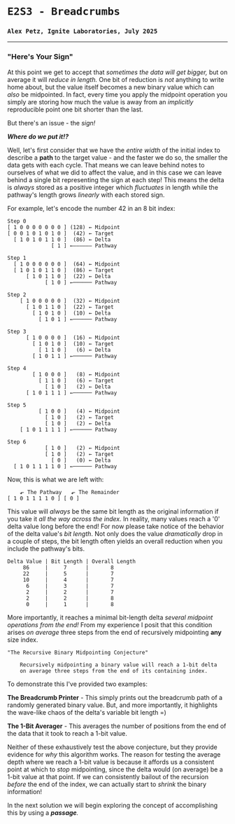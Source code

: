 # `E2S3 - Breadcrumbs`
### `Alex Petz, Ignite Laboratories, July 2025`

---

### "Here's Your Sign"
At this point we get to accept that _sometimes the data will get bigger,_ but on average it will _reduce
in length._  One bit of reduction is _not_ anything to write home about, but the value itself becomes
a new binary value which can _also_ be midpointed.  In fact, every time you apply the midpoint operation
you simply are storing how much the value is away from an _implicitly_ reproducible point one bit 
shorter than the last.

But there's an issue - the _sign!_

**_Where do we put it!?_**

Well, let's first consider that we have the _entire width_ of the initial index to describe a **path** to the
target value - and the faster we do so, the smaller the data gets with each cycle.  That means we can leave
behind notes to ourselves of what we did to affect the value, and in this case we can leave behind a single
bit representing the sign at each step!  This means the delta is _always_ stored as a positive integer which 
_fluctuates_ in length while the pathway's length grows _linearly_ with each stored sign.

For example, let's encode the number 42 in an 8 bit index:

    Step 0
    [ 1 0 0 0 0 0 0 0 ] (128) ← Midpoint
    [ 0 0 1 0 1 0 1 0 ]  (42) ← Target
      [ 1 0 1 0 1 1 0 ]  (86) ← Delta
                  [ 1 ] ←—————— Pathway

    Step 1
      [ 1 0 0 0 0 0 0 ]  (64) ← Midpoint
      [ 1 0 1 0 1 1 0 ]  (86) ← Target
          [ 1 0 1 1 0 ]  (22) ← Delta
                [ 1 0 ] ←────── Pathway

    Step 2
        [ 1 0 0 0 0 0 ]  (32) ← Midpoint
          [ 1 0 1 1 0 ]  (22) ← Target
            [ 1 0 1 0 ]  (10) ← Delta
              [ 1 0 1 ] ←────── Pathway

    Step 3
          [ 1 0 0 0 0 ]  (16) ← Midpoint
            [ 1 0 1 0 ]  (10) ← Target
              [ 1 1 0 ]   (6) ← Delta
            [ 1 0 1 1 ] ←────── Pathway

    Step 4
            [ 1 0 0 0 ]   (8) ← Midpoint
              [ 1 1 0 ]   (6) ← Target
                [ 1 0 ]   (2) ← Delta
          [ 1 0 1 1 1 ] ←────── Pathway

    Step 5
              [ 1 0 0 ]   (4) ← Midpoint
                [ 1 0 ]   (2) ← Target
                [ 1 0 ]   (2) ← Delta
        [ 1 0 1 1 1 1 ] ←────── Pathway

    Step 6
                [ 1 0 ]   (2) ← Midpoint
                [ 1 0 ]   (2) ← Target
                  [ 0 ]   (0) ← Delta
      [ 1 0 1 1 1 1 0 ] ←────── Pathway

Now, this is what we are left with:

        ⬐ The Pathway   ⬐ The Remainder
    [ 1 0 1 1 1 1 0 ] [ 0 ]

This value will _always_ be the same bit length as the original information if you take it _all the way across the
index._ In reality, many values reach a '0' delta value long before the end!  For now please take notice of the 
behavior of the delta value's _bit length_.  Not only does the value _dramatically_ drop in a couple of steps, the 
bit length often yields an overall reduction when you include the pathway's bits.

    Delta Value | Bit Length | Overall Length
         86     |     7      |       8
         22     |     5      |       7
         10     |     4      |       7
          6     |     3      |       7
          2     |     2      |       7
          2     |     2      |       8
          0     |     1      |       8

More importantly, it reaches a minimal bit-length delta _several midpoint operations from the end!_  From my
experience I posit that this condition arises *on average* three steps from the end of recursively midpointing 
**any** size index.

    "The Recursive Binary Midpointing Conjecture"

        Recursively midpointing a binary value will reach a 1-bit delta
        on average three steps from the end of its containing index.

To demonstrate this I've provided two examples:

 **The Breadcrumb Printer** - This simply prints out the breadcrumb path of a randomly generated binary value.
But, and more importantly, it highlights the wave-like chaos of the delta's variable bit length =)

 **The 1-Bit Averager** - This averages the number of positions from the end of the data that it took to reach a 
 1-bit value.  
 
Neither of these exhaustively test the above conjecture, but they provide evidence for _why_ this algorithm works.
The reason for testing the average depth where we reach a 1-bit value is because it affords us a consistent
point at which to _stop_ midpointing, since the delta would (on average) be a 1-bit value at that point.  If we can
consistently bailout of the recursion _before_ the end of the index, we can actually start to _shrink_ the binary 
information!

In the next solution we will begin exploring the concept of accomplishing this by using a _**passage**._